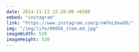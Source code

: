```yaml
---
date: 2014-11-13 15:20:09 +0200
embed: "instagram"
link: "https://www.instagram.com/p/vWfeL0xwXD/"
img: "/img/life/00056_item.md.jpg"
imageWidth: 530
imageHeight: 530
---
```


